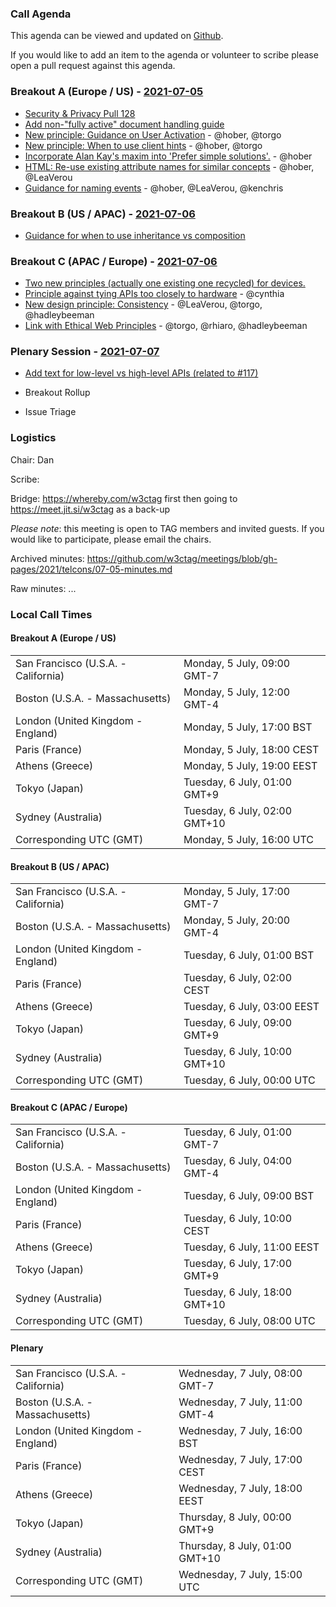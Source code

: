 ### Call Agenda

This agenda can be viewed and updated on [Github](https://github.com/w3ctag/meetings/blob/gh-pages/2021/telcons/07-05-agenda.md).

If you would like to add an item to the agenda or volunteer to scribe please open a pull request against this agenda.

### Breakout A (Europe / US) - [2021-07-05](https://www.timeanddate.com/worldclock/converter.html?iso=20210705T160000&p1=224&p2=43&p3=136&p4=195&p5=26&p6=248&p7=240)

* [Security & Privacy Pull 128](https://github.com/w3ctag/security-questionnaire/pull/128)
* [Add non-"fully active" document handling guide](https://github.com/w3ctag/design-principles/pull/317)
* [New principle: Guidance on User Activation](https://github.com/w3ctag/design-principles/issues/314) - @hober, @torgo
* [New principle: When to use client hints](https://github.com/w3ctag/design-principles/issues/307) - @hober, @torgo
* [Incorporate Alan Kay's maxim into 'Prefer simple solutions'.](https://github.com/w3ctag/design-principles/pull/306) - @hober
* [HTML: Re-use existing attribute names for similar concepts](https://github.com/w3ctag/design-principles/issues/281) - @hober, @LeaVerou
* [Guidance for naming events](https://github.com/w3ctag/design-principles/issues/280) - @hober, @LeaVerou, @kenchris

### Breakout B (US / APAC) - [2021-07-06](https://www.timeanddate.com/worldclock/converter.html?iso=20210706T000000&p1=224&p2=43&p3=136&p4=195&p5=26&p6=248&p7=240)

* [Guidance for when to use inheritance vs composition](https://github.com/w3ctag/design-principles/issues/298)

### Breakout C (APAC / Europe) - [2021-07-06](https://www.timeanddate.com/worldclock/converter.html?iso=20210706T080000&p1=224&p2=43&p3=136&p4=195&p5=26&p6=248&p7=240)

* [Two new principles (actually one existing one recycled) for devices.](https://github.com/w3ctag/design-principles/pull/320)
* [Principle against tying APIs too closely to hardware](https://github.com/w3ctag/design-principles/issues/308) - @cynthia
* [New design principle: Consistency](https://github.com/w3ctag/design-principles/issues/285) - @LeaVerou, @torgo, @hadleybeeman
* [Link with Ethical Web Principles](https://github.com/w3ctag/design-principles/issues/282) - @torgo, @rhiaro, @hadleybeeman

### Plenary Session - [2021-07-07](https://www.timeanddate.com/worldclock/converter.html?iso=20210707T150000&p1=224&p2=43&p3=136&p4=195&p5=26&p6=248&p7=240)

* [Add text for low-level vs high-level APIs (related to #117)](https://github.com/w3ctag/design-principles/pull/291)

* Breakout Rollup
* Issue Triage

### Logistics

Chair: Dan

Scribe:

Bridge: https://whereby.com/w3ctag first then going to https://meet.jit.si/w3ctag as a back-up

*Please note*: this meeting is open to TAG members and invited guests. If you would like to participate, please email the chairs.

Archived minutes: https://github.com/w3ctag/meetings/blob/gh-pages/2021/telcons/07-05-minutes.md

Raw minutes: ...


### Local Call Times

#### Breakout A (Europe / US)

<table>
<tr><td> San Francisco (U.S.A. - California) <td> Monday, 5 July, 09:00 GMT-7</td></tr>
<tr><td> Boston (U.S.A. - Massachusetts) <td> Monday, 5 July, 12:00 GMT-4</td></tr>
<tr><td> London (United Kingdom - England) <td> Monday, 5 July, 17:00 BST</td></tr>
<tr><td> Paris (France) <td> Monday, 5 July, 18:00 CEST</td></tr>
<tr><td> Athens (Greece) <td> Monday, 5 July, 19:00 EEST</td></tr>
<tr><td> Tokyo (Japan) <td> Tuesday, 6 July, 01:00 GMT+9</td></tr>
<tr><td> Sydney (Australia) <td> Tuesday, 6 July, 02:00 GMT+10</td></tr>
<tr><td> Corresponding UTC (GMT) <td> Monday, 5 July, 16:00 UTC</td></tr>
</table>

#### Breakout B (US / APAC)

<table>
<tr><td> San Francisco (U.S.A. - California) <td> Monday, 5 July, 17:00 GMT-7</td></tr>
<tr><td> Boston (U.S.A. - Massachusetts) <td> Monday, 5 July, 20:00 GMT-4</td></tr>
<tr><td> London (United Kingdom - England) <td> Tuesday, 6 July, 01:00 BST</td></tr>
<tr><td> Paris (France) <td> Tuesday, 6 July, 02:00 CEST</td></tr>
<tr><td> Athens (Greece) <td> Tuesday, 6 July, 03:00 EEST</td></tr>
<tr><td> Tokyo (Japan) <td> Tuesday, 6 July, 09:00 GMT+9</td></tr>
<tr><td> Sydney (Australia) <td> Tuesday, 6 July, 10:00 GMT+10</td></tr>
<tr><td> Corresponding UTC (GMT) <td> Tuesday, 6 July, 00:00 UTC</td></tr>
</table>

#### Breakout C (APAC / Europe)

<table>
<tr><td> San Francisco (U.S.A. - California) <td> Tuesday, 6 July, 01:00 GMT-7</td></tr>
<tr><td> Boston (U.S.A. - Massachusetts) <td> Tuesday, 6 July, 04:00 GMT-4</td></tr>
<tr><td> London (United Kingdom - England) <td> Tuesday, 6 July, 09:00 BST</td></tr>
<tr><td> Paris (France) <td> Tuesday, 6 July, 10:00 CEST</td></tr>
<tr><td> Athens (Greece) <td> Tuesday, 6 July, 11:00 EEST</td></tr>
<tr><td> Tokyo (Japan) <td> Tuesday, 6 July, 17:00 GMT+9</td></tr>
<tr><td> Sydney (Australia) <td> Tuesday, 6 July, 18:00 GMT+10</td></tr>
<tr><td> Corresponding UTC (GMT) <td> Tuesday, 6 July, 08:00 UTC</td></tr>
</table>

#### Plenary

<table>
<tr><td> San Francisco (U.S.A. - California) <td> Wednesday, 7 July, 08:00 GMT-7</td></tr>
<tr><td> Boston (U.S.A. - Massachusetts) <td> Wednesday, 7 July, 11:00 GMT-4</td></tr>
<tr><td> London (United Kingdom - England) <td> Wednesday, 7 July, 16:00 BST</td></tr>
<tr><td> Paris (France) <td> Wednesday, 7 July, 17:00 CEST</td></tr>
<tr><td> Athens (Greece) <td> Wednesday, 7 July, 18:00 EEST</td></tr>
<tr><td> Tokyo (Japan) <td> Thursday, 8 July, 00:00 GMT+9</td></tr>
<tr><td> Sydney (Australia) <td> Thursday, 8 July, 01:00 GMT+10</td></tr>
<tr><td> Corresponding UTC (GMT) <td> Wednesday, 7 July, 15:00 UTC</td></tr>
</table>
